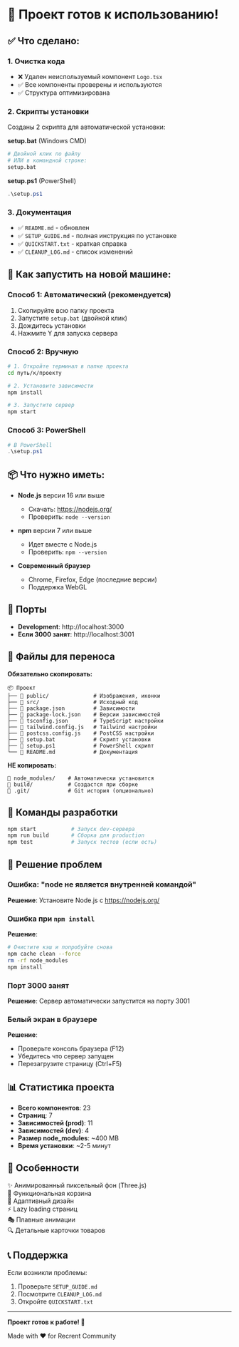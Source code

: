 # 🎉 Проект готов к использованию!

## ✅ Что сделано:

### 1. Очистка кода
- ❌ Удален неиспользуемый компонент `Logo.tsx`
- ✅ Все компоненты проверены и используются
- ✅ Структура оптимизирована

### 2. Скрипты установки
Созданы 2 скрипта для автоматической установки:

**setup.bat** (Windows CMD)
```bash
# Двойной клик по файлу
# ИЛИ в командной строке:
setup.bat
```

**setup.ps1** (PowerShell)
```powershell
.\setup.ps1
```

### 3. Документация
- ✅ `README.md` - обновлен
- ✅ `SETUP_GUIDE.md` - полная инструкция по установке
- ✅ `QUICKSTART.txt` - краткая справка
- ✅ `CLEANUP_LOG.md` - список изменений

## 🚀 Как запустить на новой машине:

### Способ 1: Автоматический (рекомендуется)
1. Скопируйте всю папку проекта
2. Запустите `setup.bat` (двойной клик)
3. Дождитесь установки
4. Нажмите Y для запуска сервера

### Способ 2: Вручную
```bash
# 1. Откройте терминал в папке проекта
cd путь/к/проекту

# 2. Установите зависимости
npm install

# 3. Запустите сервер
npm start
```

### Способ 3: PowerShell
```powershell
# В PowerShell
.\setup.ps1
```

## 📦 Что нужно иметь:

- **Node.js** версии 16 или выше
  - Скачать: https://nodejs.org/
  - Проверить: `node --version`

- **npm** версии 7 или выше
  - Идет вместе с Node.js
  - Проверить: `npm --version`

- **Современный браузер**
  - Chrome, Firefox, Edge (последние версии)
  - Поддержка WebGL

## 🎯 Порты

- **Development**: http://localhost:3000
- **Если 3000 занят**: http://localhost:3001

## 📁 Файлы для переноса

**Обязательно скопировать:**
```
📦 Проект
├── 📁 public/              # Изображения, иконки
├── 📁 src/                 # Исходный код
├── 📄 package.json         # Зависимости
├── 📄 package-lock.json    # Версии зависимостей
├── 📄 tsconfig.json        # TypeScript настройки
├── 📄 tailwind.config.js   # Tailwind настройки
├── 📄 postcss.config.js    # PostCSS настройки
├── 📄 setup.bat            # Скрипт установки
├── 📄 setup.ps1            # PowerShell скрипт
└── 📄 README.md            # Документация
```

**НЕ копировать:**
```
📁 node_modules/    # Автоматически установится
📁 build/           # Создастся при сборке
📁 .git/            # Git история (опционально)
```

## 🔧 Команды разработки

```bash
npm start           # Запуск dev-сервера
npm run build       # Сборка для production
npm test            # Запуск тестов (если есть)
```

## 🐛 Решение проблем

### Ошибка: "node не является внутренней командой"
**Решение**: Установите Node.js с https://nodejs.org/

### Ошибка при `npm install`
**Решение**: 
```bash
# Очистите кэш и попробуйте снова
npm cache clean --force
rm -rf node_modules
npm install
```

### Порт 3000 занят
**Решение**: Сервер автоматически запустится на порту 3001

### Белый экран в браузере
**Решение**: 
- Проверьте консоль браузера (F12)
- Убедитесь что сервер запущен
- Перезагрузите страницу (Ctrl+F5)

## 📊 Статистика проекта

- **Всего компонентов**: 23
- **Страниц**: 7
- **Зависимостей (prod)**: 11
- **Зависимостей (dev)**: 4
- **Размер node_modules**: ~400 MB
- **Время установки**: ~2-5 минут

## 🎨 Особенности

✨ Анимированный пиксельный фон (Three.js)  
🛒 Функциональная корзина  
📱 Адаптивный дизайн  
⚡ Lazy loading страниц  
🎭 Плавные анимации  
🔍 Детальные карточки товаров  

## 📞 Поддержка

Если возникли проблемы:
1. Проверьте `SETUP_GUIDE.md`
2. Посмотрите `CLEANUP_LOG.md`
3. Откройте `QUICKSTART.txt`

---

**Проект готов к работе! 🚀**

Made with ❤️ for Recrent Community
